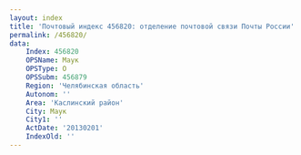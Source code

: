 ```yaml
---
layout: index
title: 'Почтовый индекс 456820: отделение почтовой связи Почты России'
permalink: /456820/
data:
    Index: 456820
    OPSName: Маук
    OPSType: О
    OPSSubm: 456879
    Region: 'Челябинская область'
    Autonom: ''
    Area: 'Каслинский район'
    City: Маук
    City1: ''
    ActDate: '20130201'
    IndexOld: ''
---
```

